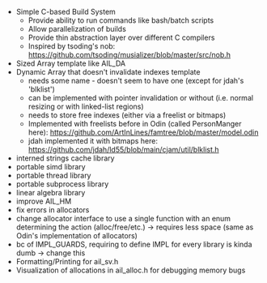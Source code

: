 - Simple C-based Build System
  - Provide ability to run commands like bash/batch scripts
  - Allow parallelization of builds
  - Provide thin abstraction layer over different C compilers
  - Inspired by tsoding's nob: https://github.com/tsoding/musializer/blob/master/src/nob.h
- Sized Array template like AIL_DA
- Dynamic Array that doesn't invalidate indexes template
  - needs some name - doesn't seem to have one (except for jdah's 'blklist')
  - can be implemented with pointer invalidation or without (i.e. normal resizing or with linked-list regions)
  - needs to store free indexes (either via a freelist or bitmaps)
  - Implemented with freelists before in Odin (called PersonManger here): https://github.com/ArtInLines/famtree/blob/master/model.odin
  - jdah implemented it with bitmaps here: https://github.com/jdah/ld55/blob/main/cjam/util/blklist.h
- interned strings cache library
- portable simd library
- portable thread library
- portable subprocess library
- linear algebra library
- improve AIL_HM
- fix errors in allocators
- change allocator interface to use a single function with an enum determining the action (alloc/free/etc.) -> requires less space (same as Odin's implementation of allocators)
- bc of IMPL_GUARDS, requiring to define IMPL for every library is kinda dumb -> change this
- Formatting/Printing for ail_sv.h
- Visualization of allocations in ail_alloc.h for debugging memory bugs
